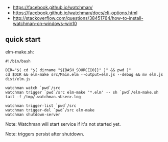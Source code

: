 - https://facebook.github.io/watchman/
- https://facebook.github.io/watchman/docs/cli-options.html
- http://stackoverflow.com/questions/38451764/how-to-install-watchman-on-windows-win10

## quick start

elm-make.sh:

```shell
#!/bin/bash

DIR="$( cd "$( dirname "${BASH_SOURCE[0]}" )" && pwd )"
cd $DIR && elm-make src/Main.elm --output=elm.js --debug && mv elm.js dist/elm.js
```

```shell
watchman watch `pwd`/src
watchman trigger `pwd`/src elm-make '*.elm' -- sh `pwd`/elm-make.sh
tail -f /tmp/.watchman.<User>.log
```

```shell
watchman trigger-list `pwd`/src
watchman trigger-del `pwd`/src elm-make
watchman shutdown-server
```

Note: Watchman will start service if it's not started yet.

Note: triggers persist after shutdown.
